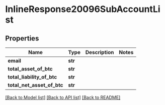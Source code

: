 # InlineResponse20096SubAccountList

## Properties
Name | Type | Description | Notes
------------ | ------------- | ------------- | -------------
**email** | **str** |  | 
**total_asset_of_btc** | **str** |  | 
**total_liability_of_btc** | **str** |  | 
**total_net_asset_of_btc** | **str** |  | 

[[Back to Model list]](../README.md#documentation-for-models) [[Back to API list]](../README.md#documentation-for-api-endpoints) [[Back to README]](../README.md)

